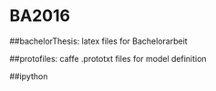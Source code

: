 # BA2016

##bachelorThesis:
latex files for Bachelorarbeit

##protofiles:
caffe .prototxt files for model definition

##ipython
